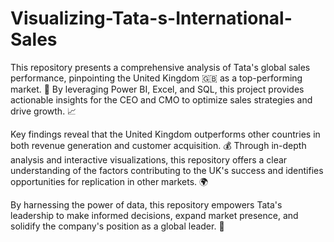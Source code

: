 # Visualizing-Tata-s-International-Sales

This repository presents a comprehensive analysis of Tata's global sales performance, pinpointing the United Kingdom 🇬🇧 as a top-performing market. 🚀 By leveraging Power BI, Excel, and SQL, this project provides actionable insights for the CEO and CMO to optimize sales strategies and drive growth. 📈

Key findings reveal that the United Kingdom outperforms other countries in both revenue generation and customer acquisition. 💰 Through in-depth analysis and interactive visualizations, this repository offers a clear understanding of the factors contributing to the UK's success and identifies opportunities for replication in other markets. 🌍

By harnessing the power of data, this repository empowers Tata's leadership to make informed decisions, expand market presence, and solidify the company's position as a global leader. 💪
